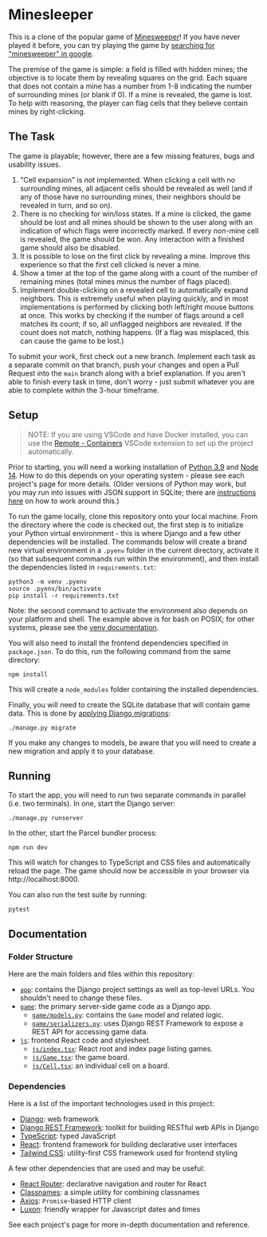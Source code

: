 # Minesleeper

This is a clone of the popular game of [Minesweeper]! If you have never played it
before, you can try playing the game by [searching for "minesweeper" in google].

The premise of the game is simple: a field is filled with hidden mines; the objective
is to locate them by revealing squares on the grid. Each square that does not contain a
mine has a number from 1-8 indicating the number of surrounding mines (or blank if 0).
If a mine is revealed, the game is lost. To help with reasoning, the player can flag
cells that they believe contain mines by right-clicking.

[minesweeper]: https://en.wikipedia.org/wiki/Minesweeper_(video_game)
[searching for "minesweeper" in google]: https://www.google.com/search?q=play+minesweeper

## The Task

The game is playable; however, there are a few missing features, bugs and usability issues.

1. "Cell expansion" is not implemented. When clicking a cell with no surrounding mines,
   all adjacent cells should be revealed as well (and if any of those have no
   surrounding mines, their neighbors should be revealed in turn, and so on).
2. There is no checking for win/loss states. If a mine is clicked, the game should be
   lost and all mines should be shown to the user along with an indication of which
   flags were incorrectly marked. If every non-mine cell is revealed, the game should be
   won. Any interaction with a finished game should also be disabled.
3. It is possible to lose on the first click by revealing a mine. Improve this
   experience so that the first cell clicked is never a mine.
4. Show a timer at the top of the game along with a count of the number of
   remaining mines (total mines minus the number of flags placed).
5. Implement double-clicking on a revealed cell to automatically expand
   neighbors. This is extremely useful when playing quickly, and in most implementations
   is performed by clicking both left/right mouse buttons at once. This works by
   checking if the number of flags around a cell matches its count; if so, all unflagged
   neighbors are revealed. If the count does not match, nothing happens. (If a flag was
   misplaced, this can cause the game to be lost.)

To submit your work, first check out a new branch. Implement each task as a separate commit
on that branch, push your changes and open a Pull Request into the `main` branch along with
a brief explanation. If you aren't able to finish every task in time, don't worry - just
submit whatever you are able to complete within the 3-hour timeframe.

## Setup

> NOTE: If you are using VSCode and have Docker installed, you can use the [Remote - Containers]
> VSCode extension to set up the project automatically.

[remote - containers]: https://marketplace.visualstudio.com/items?itemName=ms-vscode-remote.remote-containers

Prior to starting, you will need a working installation of [Python 3.9] and [Node 14].
How to do this depends on your operating system - please see each project's page for
more details. (Older versions of Python may work, but you may run into issues with
JSON support in SQLite; there are [instructions here](https://code.djangoproject.com/wiki/JSON1Extension)
on how to work around this.)

To run the game locally, clone this repository onto your local machine. From the
directory where the code is checked out, the first step is to initialize your Python
virtual environment - this is where Django and a few other dependencies will be
installed. The commands below will create a brand new virtual environment in a `.pyenv`
folder in the current directory, activate it (so that subsequent commands run within the
environment), and then install the dependencies listed in `requirements.txt`:

    python3 -m venv .pyenv
    source .pyenv/bin/activate
    pip install -r requirements.txt

Note: the second command to activate the environment also depends on your platform and
shell. The example above is for bash on POSIX; for other systems, please see the [venv
documentation].

You will also need to install the frontend dependencies specified in `package.json`. To
do this, run the following command from the same directory:

    npm install

This will create a `node_modules` folder containing the installed dependencies.

Finally, you will need to create the SQLite database that will contain game data. This
is done by [applying Django migrations]:

    ./manage.py migrate

If you make any changes to models, be aware that you will need to create a new migration
and apply it to your database.

[python 3.9]: https://www.python.org/downloads/
[node 14]: https://nodejs.org/en/download/
[venv documentation]: https://docs.python.org/3/library/venv.html#creating-virtual-environments
[applying django migrations]: https://docs.djangoproject.com/en/3.1/topics/migrations/

## Running

To start the app, you will need to run two separate commands in parallel (i.e. two
terminals). In one, start the Django server:

    ./manage.py runserver

In the other, start the Parcel bundler process:

    npm run dev

This will watch for changes to TypeScript and CSS files and automatically reload the
page. The game should now be accessible in your browser via http://localhost:8000.

You can also run the test suite by running:

    pytest

## Documentation

### Folder Structure

Here are the main folders and files within this repository:

- [`app`](./app): contains the Django project settings as well as top-level URLs. You
  shouldn't need to change these files.
- [`game`](./game): the primary server-side game code as a Django app.
  - [`game/models.py`](./game/models.py): contains the `Game` model and related logic.
  - [`game/serializers.py`](./game/serializers.py): uses Django REST Framework to expose
    a REST API for accessing game data.
- [`js`](./js): frontend React code and stylesheet.
  - [`js/index.tsx`](./js/index.tsx): React root and index page listing games.
  - [`js/Game.tsx`](./js/Game.tsx): the game board.
  - [`js/Cell.tsx`](./js/Cell.tsx): an individual cell on a board.

### Dependencies

Here is a list of the important technologies used in this project:

- [Django]: web framework
- [Django REST Framework]: toolkit for building RESTful web APIs in Django
- [TypeScript]: typed JavaScript
- [React]: frontend framework for building declarative user interfaces
- [Tailwind CSS]: utility-first CSS framework used for frontend styling

A few other dependencies that are used and may be useful:

- [React Router]: declarative navigation and router for React
- [Classnames]: a simple utility for combining classnames
- [Axios]: `Promise`-based HTTP client
- [Luxon]: friendly wrapper for Javascript dates and times

See each project's page for more in-depth documentation and reference.

[django]: https://docs.djangoproject.com/en/
[django rest framework]: https://www.django-rest-framework.org/
[typescript]: https://www.typescriptlang.org/
[react]: https://reactjs.org/
[tailwind css]: https://tailwindcss.com/docs
[react router]: https://reacttraining.com/react-router/
[classnames]: https://jedwatson.github.io/classnames/
[axios]: https://github.com/axios/axios
[luxon]: https://moment.github.io/luxon/
